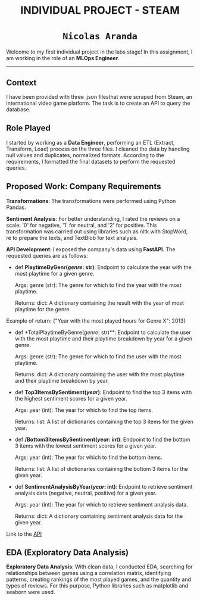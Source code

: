 <p align=center>

# <h1 align=center> **INDIVIDUAL PROJECT - STEAM** </h1>

# <h1 align=center> **`Nicolas Aranda`** </h1>

</p>

Welcome to my first individual project in the labs stage! In this assignment, I am working in the role of an **MLOps Engineer**.

<hr>  

## Context

I have been provided with three .json filesthat were scraped from Steam, an international video game platform. The task is to create an API to query the database.

## Role Played

I started by working as a **Data Engineer**, performing an ETL (Extract, Transform, Load) process on the three files. I cleaned the data by handling null values and duplicates, normalized formats. According to the requirements, I formatted the final datasets to perform the requested queries.


## Proposed Work: Company Requirements

**Transformations**: The transformations were performed using Python Pandas.

**Sentiment Analysis**: For better understanding, I rated the reviews on a scale: '0' for negative, '1' for neutral, and '2' for positive. This transformation was carried out using libraries such as nltk with StopWord, re to prepare the texts, and TextBlob for text analysis.

**API Development**: I exposed the company's data using **FastAPI**. The requested queries are as follows:

+ def **PlaytimeByGenr(*genre*: str)**:
   Endpoint to calculate the year with the most playtime for a given genre.

    Args:
        genre (str): The genre for which to find the year with the most playtime.

    Returns:
        dict: A dictionary containing the result with the year of most playtime for the genre.
  
Example of return: {"Year with the most played hours for Genre X": 2013}

+ def *TotalPlaytimeByGenre(*genre*: str)**:
Endpoint to calculate the user with the most playtime and their playtime breakdown by year for a given genre.

    Args:
        genre (str): The genre for which to find the user with the most playtime.

    Returns:
        dict: A dictionary containing the user with the most playtime and their playtime breakdown by year.


+ def **Top3ItemsBySentiment(*year*)**:
Endpoint to find the top 3 items with the highest sentiment scores for a given year.

    Args:
        year (int): The year for which to find the top items.

    Returns:
        list: A list of dictionaries containing the top 3 items for the given year.
    

+ def **/Bottom3ItemsBySentiment(*year*: int)**:
Endpoint to find the bottom 3 items with the lowest sentiment scores for a given year.

    Args:
        year (int): The year for which to find the bottom items.

    Returns:
        list: A list of dictionaries containing the bottom 3 items for the given year.
   

+ def **SentimentAnalysisByYear(*year*: int)**:
 Endpoint to retrieve sentiment analysis data (negative, neutral, positive) for a given year.

    Args:
        year (int): The year for which to retrieve sentiment analysis data.

    Returns:
        dict: A dictionary containing sentiment analysis data for the given year.
    
Link to the [API](https://pi-ml-steam-deploy.onrender.com)

## EDA (Exploratory Data Analysis)

**Exploratory Data Analysis**: With clean data, I conducted EDA, searching for relationships between games using a correlation matrix, identifying patterns, creating rankings of the most played games, and the quantity and types of reviews. For this purpose, Python libraries such as matplotlib and seaborn were used.



